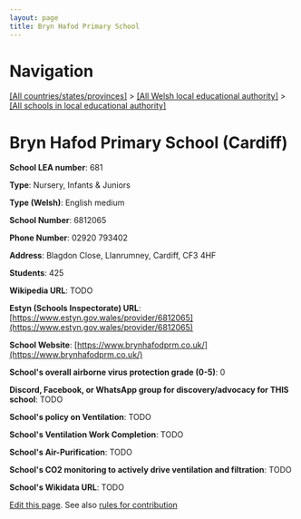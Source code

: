 ```yaml
---
layout: page
title: Bryn Hafod Primary School
---
```

# Navigation

[[All countries/states/provinces]](../../..) > [[All Welsh local educational authority]](../..) > [[All schools in local educational authority]](..)

# Bryn Hafod Primary School (Cardiff)

**School LEA number**: 681

**Type**: Nursery, Infants & Juniors

**Type (Welsh)**: English medium

**School Number**: 6812065

**Phone Number**: 02920 793402

**Address**: Blagdon Close, Llanrumney, Cardiff, CF3 4HF

**Students**: 425

**Wikipedia URL**: TODO

**Estyn (Schools Inspectorate) URL**: [https://www.estyn.gov.wales/provider/6812065](https://www.estyn.gov.wales/provider/6812065)

**School Website**: [https://www.brynhafodprm.co.uk/](https://www.brynhafodprm.co.uk/)

**School's overall airborne virus protection grade (0-5)**: 0

**Discord, Facebook, or WhatsApp group for discovery/advocacy for THIS school**: TODO

**School's policy on Ventilation**: TODO

**School's Ventilation Work Completion**: TODO

**School's Air-Purification**: TODO

**School's CO2 monitoring to actively drive ventilation and filtration**: TODO

**School's Wikidata URL**: TODO




[Edit this page](https://github.com/VentilationProject/Wales/edit/prif/./Cardiff/Bryn_Hafod_Primary_School.md). See also [rules for contribution](../../../contribution-rules/)
